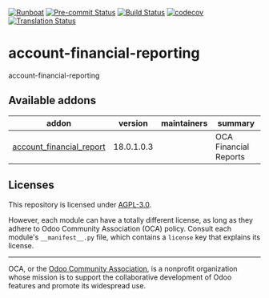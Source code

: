
[![Runboat](https://img.shields.io/badge/runboat-Try%20me-875A7B.png)](https://runboat.odoo-community.org/builds?repo=OCA/account-financial-reporting&target_branch=18.0)
[![Pre-commit Status](https://github.com/OCA/account-financial-reporting/actions/workflows/pre-commit.yml/badge.svg?branch=18.0)](https://github.com/OCA/account-financial-reporting/actions/workflows/pre-commit.yml?query=branch%3A18.0)
[![Build Status](https://github.com/OCA/account-financial-reporting/actions/workflows/test.yml/badge.svg?branch=18.0)](https://github.com/OCA/account-financial-reporting/actions/workflows/test.yml?query=branch%3A18.0)
[![codecov](https://codecov.io/gh/OCA/account-financial-reporting/branch/18.0/graph/badge.svg)](https://codecov.io/gh/OCA/account-financial-reporting)
[![Translation Status](https://translation.odoo-community.org/widgets/account-financial-reporting-18-0/-/svg-badge.svg)](https://translation.odoo-community.org/engage/account-financial-reporting-18-0/?utm_source=widget)

<!-- /!\ do not modify above this line -->

# account-financial-reporting

account-financial-reporting

<!-- /!\ do not modify below this line -->

<!-- prettier-ignore-start -->

[//]: # (addons)

Available addons
----------------
addon | version | maintainers | summary
--- | --- | --- | ---
[account_financial_report](account_financial_report/) | 18.0.1.0.3 |  | OCA Financial Reports

[//]: # (end addons)

<!-- prettier-ignore-end -->

## Licenses

This repository is licensed under [AGPL-3.0](LICENSE).

However, each module can have a totally different license, as long as they adhere to Odoo Community Association (OCA)
policy. Consult each module's `__manifest__.py` file, which contains a `license` key
that explains its license.

----
OCA, or the [Odoo Community Association](http://odoo-community.org/), is a nonprofit
organization whose mission is to support the collaborative development of Odoo features
and promote its widespread use.
